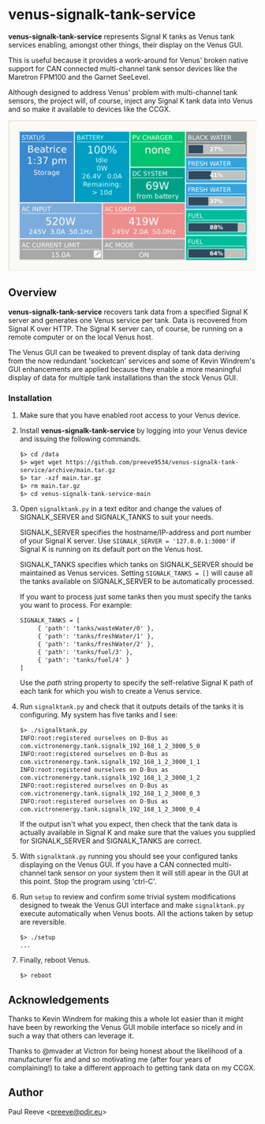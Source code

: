 # venus-signalk-tank-service

__venus-signalk-tank-service__ represents Signal K tanks as Venus
tank services enabling, amongst other things, their display on the
Venus GUI.

This is useful because it provides a work-around for Venus' broken
native support for CAN connected multi-channel tank sensor devices
like the Maretron FPM100 and the Garnet SeeLevel.

Although designed to address Venus' problem with multi-channel tank
sensors, the project will, of course, inject any Signal K tank data
into Venus and so make it available to devices like the CCGX.

![CCGX tank display](venus.png)

## Overview

__venus-signalk-tank-service__ recovers tank data from a specified
Signal K server and generates one Venus service per tank.
Data is recovered from Signal K over HTTP.
The Signal K server can, of course, be running on a remote computer or
on the local Venus host.

The Venus GUI can be tweaked to prevent display of tank data deriving
from the now redundant 'socketcan' services and some of Kevin Windrem's
GUI enhancements are applied because they enable a more meaningful
display of data for multiple tank installations than the stock Venus
GUI.

### Installation

1. Make sure that you have enabled root access to your Venus device.
   
2. Install __venus-signalk-tank-service__ by logging into your Venus
   device and issuing the following commands.
   ```
   $> cd /data
   $> wget wget https://github.com/preeve9534/venus-signalk-tank-service/archive/main.tar.gz
   $> tar -xzf main.tar.gz
   $> rm main.tar.gz
   $> cd venus-signalk-tank-service-main
   ```

3. Open ```signalktank.py``` in a text editor and change the
   values of SIGNALK_SERVER and SIGNALK_TANKS to suit your needs.

   SIGNALK_SERVER specifies the hostname/IP-address and port
   number of your Signal K server.
   Use ```SIGNALK_SERVER = '127.0.0.1:3000'``` if Signal K is
   running on its default port on the Venus host.
   
   SIGNALK_TANKS specifies which tanks on SIGNALK_SERVER should
   be maintained as Venus services.
   Setting ```SIGNALK_TANKS = []``` will cause all the tanks
   available on SIGNALK_SERVER to be automatically processed.
   
   If you want to process just some tanks then you must specify the
   tanks you want to process. For example:
   ```
   SIGNALK_TANKS = [
        { 'path': 'tanks/wasteWater/0' },
        { 'path': 'tanks/freshWater/1' },
        { 'path': 'tanks/freshWater/2' },
        { 'path': 'tanks/fuel/3' },
        { 'path': 'tanks/fuel/4' }
   ]
   ```
   
   Use the *path* string property to specify the self-relative Signal K
   path of each tank for which you wish to create a Venus service.
   
4. Run ```signalktank.py``` and check that it outputs details of the tanks
   it is configuring.
   My system has five tanks and I see:
   ```
   $> ./signalktank.py 
   INFO:root:registered ourselves on D-Bus as com.victronenergy.tank.signalk_192_168_1_2_3000_5_0
   INFO:root:registered ourselves on D-Bus as com.victronenergy.tank.signalk_192_168_1_2_3000_1_1
   INFO:root:registered ourselves on D-Bus as com.victronenergy.tank.signalk_192_168_1_2_3000_1_2
   INFO:root:registered ourselves on D-Bus as com.victronenergy.tank.signalk_192_168_1_2_3000_0_3
   INFO:root:registered ourselves on D-Bus as com.victronenergy.tank.signalk_192_168_1_2_3000_0_4
   ```
   If the output isn't what you expect, then check that the tank data
   is actually available in Signal K and make sure that the values
   you supplied for SIGNALK_SERVER and SIGNALK_TANKS are correct.

5. With ```signalktank.py``` running you should see your configured tanks
   displaying on the Venus GUI.
   If you have a CAN connected multi-channel tank sensor on your system then
   it will still apear in the GUI at this point.
   Stop the program using 'ctrl-C'.

6. Run ```setup``` to review and confirm some trivial system modifications
   designed to tweak the Venus GUI interface and make ```signalktank.py```
   execute automatically when Venus boots.
   All the actions taken by setup are reversible.
   ```
   $> ./setup
   ...
   ```
   
7. Finally, reboot Venus.
   ```
   $> reboot
   ```

## Acknowledgements

Thanks to Kevin Windrem for making this a whole lot easier than it might have
been by reworking the Venus GUI mobile interface so nicely and in such a way
that others can leverage it.

Thanks to @mvader at Victron for being honest about the likelihood of a
manufacturer fix and and so motivating me (after four years of complaining!)
to take a different approach to getting tank data on my CCGX.

## Author

Paul Reeve \<<preeve@pdjr.eu>\>
